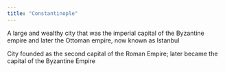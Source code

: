 ```yaml
---
title: "Constantinople"
---
```

A large and wealthy city that was the imperial capital of the Byzantine empire and later the Ottoman empire, now known as Istanbul

City founded as the second capital of the Roman Empire; later became the capital of the Byzantine Empire

